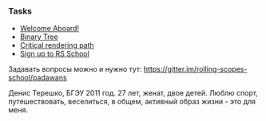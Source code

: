 ### Tasks
* [Welcome Aboard!](https://github.com/rolling-scopes-school/tasks/blob/2016-Q1/tasks/welcome-aboard.md)
* [Binary Tree](https://github.com/rolling-scopes-school/tasks/blob/2016-Q1/tasks/binary-tree.md)
* [Critical rendering path](https://github.com/rolling-scopes-school/tasks/blob/master/tasks/critical-rendering-path.md)
* [Sign up to RS School](https://github.com/rolling-scopes-school/tasks/blob/2016-Q1/tasks/sign-up.md)

Задавать вопросы можно и нужно тут:
https://gitter.im/rolling-scopes-school/padawans

Денис Терешко, БГЭУ 2011 год. 27 лет, женат, двое детей. Люблю спорт, путешествовать, веселиться, в общем, активный образ жизни - это для меня.




